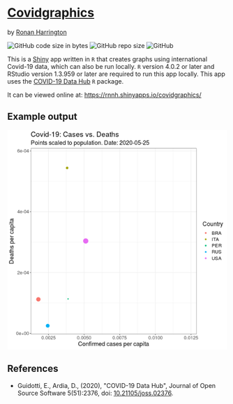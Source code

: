 # [Covidgraphics](https://github.com/rnnh/covidgraphics)
by [Ronan Harrington](https://github.com/rnnh/)

![GitHub code size in bytes](https://img.shields.io/github/languages/code-size/rnnh/covidgraphics)
![GitHub repo size](https://img.shields.io/github/repo-size/rnnh/covidgraphics)
![GitHub](https://img.shields.io/github/license/rnnh/covidgraphics)

This is a [Shiny](https://shiny.rstudio.com/) app written in `R` that creates graphs using international Covid-19 data, which can also be run locally.
`R` version 4.0.2 or later and RStudio version 1.3.959 or later are required to run this app locally.
This app uses the [COVID-19 Data Hub](https://cran.r-project.org/web/packages/COVID19/) `R` package.

It can be viewed online at: <https://rnnh.shinyapps.io/covidgraphics/>

## Example output

![An animated GIF generated using covidgraphics](assets/covidgraphics_example.gif)

## References

- Guidotti, E., Ardia, D., (2020), "COVID-19 Data Hub", Journal of Open Source Software 5(51):2376, doi: [10.21105/joss.02376](https://doi.org/10.21105/joss.02376).
